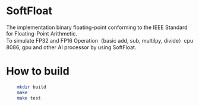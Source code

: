 # SoftFloat
The implementation binary floating-point conforming to the IEEE Standard for Floating-Point Arithmetic.  
To simulate FP32 and FP16 Operation（basic add, sub, multilpy, divide）cpu 8086, gpu and other AI processor by using SoftFloat.

# How to build
```bash
    mkdir build
    make
    make test